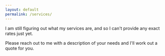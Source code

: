 ```yaml
---
layout: default
permalink: /services/
---
```


I am still figuring out what my services are, and so I can't provide any exact rates just yet.

Please reach out to me with a description of your needs and I'll work out a quote for you.

